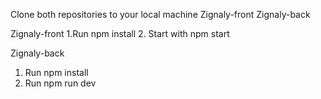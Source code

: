 Clone both repositories to your local machine
Zignaly-front
Zignaly-back

Zignaly-front
1.Run npm install
2. Start with npm start

Zignaly-back
1. Run npm install
2. Run npm run dev